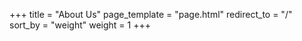 +++
title = "About Us"
page_template = "page.html"
redirect_to = "/"
sort_by = "weight"
weight = 1
+++
